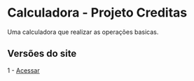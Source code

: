 # Calculadora - Projeto Creditas
Uma calculadora que realizar as operações basicas.

## Versões do site
1 - [Acessar](https://washington-bezerra.github.io/calculadora/index.html)